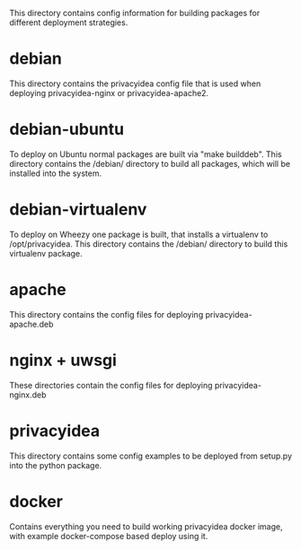 This directory contains config information for building packages for different
deployment strategies.

debian
======
This directory contains the privacyidea config file that is used when
deploying privacyidea-nginx or privacyidea-apache2.

debian-ubuntu
=============

To deploy on Ubuntu normal packages are built via "make builddeb".
This directory contains the /debian/ directory to build all packages, which
will be installed into the system.

debian-virtualenv
=================

To deploy on Wheezy one package is built, that installs a virtualenv to
/opt/privacyidea.
This directory contains the /debian/ directory to build this virtualenv package.

apache
======
This directory contains the config files for deploying privacyidea-apache.deb

nginx + uwsgi
=============
These directories contain the config files for deploying privacyidea-nginx.deb

privacyidea
===========
This directory contains some config examples to be deployed from setup.py
into the python package.

docker
===========
Contains everything you need to build working privacyidea docker image, with example docker-compose based deploy using it.
